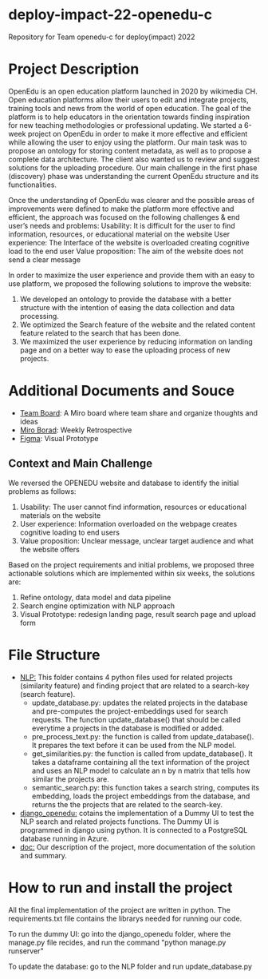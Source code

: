 # deploy-impact-22-openedu-c
Repository for Team openedu-c for deploy(impact) 2022

# Project Description
OpenEdu is an open education platform launched in 2020 by wikimedia CH.  
Open education platforms allow their users to edit and integrate projects, training tools and news from the world of open education. The goal of the platform is to help educators in the orientation towards finding inspiration for new teaching methodologies or professional updating.
We started a 6-week project on OpenEdu in order to make it more effective and efficient while allowing the user to enjoy using the platform. Our main task was to propose an ontology for storing content metadata, as well as to propose a complete data architecture. The client also wanted us to review and suggest solutions for the uploading procedure. 
Our main challenge in the first phase (discovery) phase was understanding the current OpenEdu structure and its functionalities.

Once the understanding of OpenEdu was clearer and the possible areas of improvements were defined to make the platform more effective and efficient, the approach was focused on the following challenges & end user’s needs and problems:
Usability: It is difficult for the user to find information, resources, or educational material on the website
User experience: The Interface of the website is overloaded creating cognitive load to the end user
Value proposition: The aim of the website does not send a clear message

In order to maximize the user experience and provide them with an easy to use platform, we proposed the following solutions to improve the website:
1. We developed an ontology to provide the database with a better structure with the intention of easing the data collection and data processing.
2. We optimized the Search feature of the website and the related content feature related to the search that has been done.
3. We maximized the user experience by reducing information on landing page and on a better way to ease the uploading process of new projects.


# Additional Documents and Souce
 - [Team Board](https://miro.com/app/board/uXjVPO_hDiA=/): A Miro board where team share and organize thoughts and ideas
 - [Miro Borad](https://miro.com/app/board/uXjVPRForEg=/): Weekly Retrospective
 - [Figma](https://www.figma.com/file/gRaDjSdaGjpapaVguTvRux/OpenEdu?node-id=5%3A22&t=FF9hq4vn9oFgGKFd-1): Visual Prototype

## Context and Main Challenge

We reversed the OPENEDU website and database to identify the initial problems as follows:

1. Usability: The user cannot find information, resources or educational materials on the website
2. User experience: Information overloaded on the webpage creates cognitive loading to end users
3. Value proposition: Unclear message, unclear target audience and what the website offers


Based on the project requirements and initial problems, we proposed three actionable solutions which are implemented within six weeks, the solutions are:

1) Refine ontology, data model and data pipeline
2) Search engine optimization with NLP approach 
3) Visual Prototype: redesign landing page, result search page and upload form

# File Structure
- [NLP:](https://github.com/WomenPlusPlus/deploy-impact-22-openedu-c/tree/main/NLP) This folder contains 4 python files used for related projects (similarity feature) and finding project that are related to a search-key (search feature).
  - update_database.py: updates the related projects in the database and pre-computes the project-embeddings used for search requests. The function update_database() that should be called everytime a projects in the database is modified or added. 
  - pre_process_text.py: the function is called from update_database(). It prepares the text before it can be used from the NLP model.
  - get_similarities.py: the function is called from update_database(). It takes a dataframe containing all the text information of the project and uses an NLP model to calculate an n by n matrix that tells how similar the projects are.
  - semantic_search.py: this function takes a search string, computes its embedding, loads the project embeddings from the database, and returns the the projects that are related to the search-key.
- [django_openedu:](https://github.com/WomenPlusPlus/deploy-impact-22-openedu-c/tree/main/django_openedu) cotains the implementation of a Dummy UI to test the NLP search and related projects functions. The Dummy UI is programmed in django using python. It is connected to a PostgreSQL database running in Azure.
- [doc:](https://github.com/WomenPlusPlus/deploy-impact-22-openedu-c/tree/main/doc) Our description of the project, more documentation of the solution and summary. 

# How to run and install the project
All the final implementation of the project are written in python. The requirements.txt file contains the librarys needed for running our code.

To run the dummy UI: go into the django_openedu folder, where the manage.py file recides, and run the command "python manage.py runserver"

To update the database: go to the NLP folder and run update_database.py
